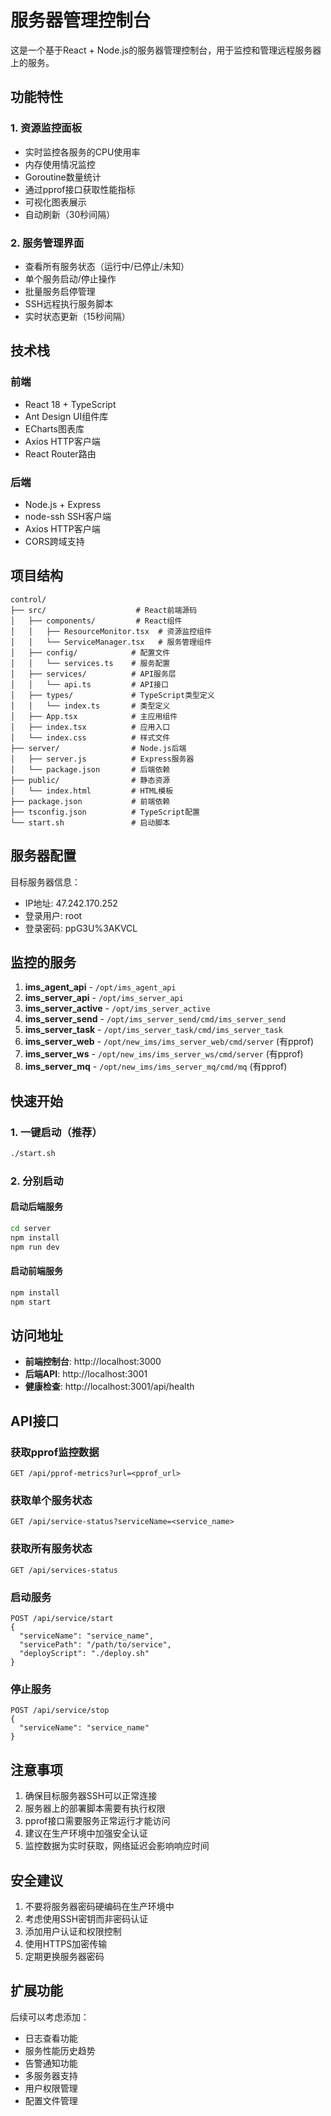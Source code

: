 # 服务器管理控制台

这是一个基于React + Node.js的服务器管理控制台，用于监控和管理远程服务器上的服务。

## 功能特性

### 1. 资源监控面板
- 实时监控各服务的CPU使用率
- 内存使用情况监控
- Goroutine数量统计
- 通过pprof接口获取性能指标
- 可视化图表展示
- 自动刷新（30秒间隔）

### 2. 服务管理界面
- 查看所有服务状态（运行中/已停止/未知）
- 单个服务启动/停止操作
- 批量服务启停管理
- SSH远程执行服务脚本
- 实时状态更新（15秒间隔）

## 技术栈

### 前端
- React 18 + TypeScript
- Ant Design UI组件库
- ECharts图表库
- Axios HTTP客户端
- React Router路由

### 后端
- Node.js + Express
- node-ssh SSH客户端
- Axios HTTP客户端
- CORS跨域支持

## 项目结构

```
control/
├── src/                    # React前端源码
│   ├── components/         # React组件
│   │   ├── ResourceMonitor.tsx  # 资源监控组件
│   │   └── ServiceManager.tsx   # 服务管理组件
│   ├── config/            # 配置文件
│   │   └── services.ts    # 服务配置
│   ├── services/          # API服务层
│   │   └── api.ts         # API接口
│   ├── types/             # TypeScript类型定义
│   │   └── index.ts       # 类型定义
│   ├── App.tsx            # 主应用组件
│   ├── index.tsx          # 应用入口
│   └── index.css          # 样式文件
├── server/                # Node.js后端
│   ├── server.js          # Express服务器
│   └── package.json       # 后端依赖
├── public/                # 静态资源
│   └── index.html         # HTML模板
├── package.json           # 前端依赖
├── tsconfig.json          # TypeScript配置
└── start.sh               # 启动脚本
```

## 服务器配置

目标服务器信息：
- IP地址: 47.242.170.252
- 登录用户: root
- 登录密码: ppG3U%3AKVCL

## 监控的服务

1. **ims_agent_api** - `/opt/ims_agent_api`
2. **ims_server_api** - `/opt/ims_server_api`
3. **ims_server_active** - `/opt/ims_server_active`
4. **ims_server_send** - `/opt/ims_server_send/cmd/ims_server_send`
5. **ims_server_task** - `/opt/ims_server_task/cmd/ims_server_task`
6. **ims_server_web** - `/opt/new_ims/ims_server_web/cmd/server` (有pprof)
7. **ims_server_ws** - `/opt/new_ims/ims_server_ws/cmd/server` (有pprof)
8. **ims_server_mq** - `/opt/new_ims/ims_server_mq/cmd/mq` (有pprof)

## 快速开始

### 1. 一键启动（推荐）
```bash
./start.sh
```

### 2. 分别启动

#### 启动后端服务
```bash
cd server
npm install
npm run dev
```

#### 启动前端服务
```bash
npm install
npm start
```

## 访问地址

- **前端控制台**: http://localhost:3000
- **后端API**: http://localhost:3001
- **健康检查**: http://localhost:3001/api/health

## API接口

### 获取pprof监控数据
```
GET /api/pprof-metrics?url=<pprof_url>
```

### 获取单个服务状态
```
GET /api/service-status?serviceName=<service_name>
```

### 获取所有服务状态
```
GET /api/services-status
```

### 启动服务
```
POST /api/service/start
{
  "serviceName": "service_name",
  "servicePath": "/path/to/service",
  "deployScript": "./deploy.sh"
}
```

### 停止服务
```
POST /api/service/stop
{
  "serviceName": "service_name"
}
```

## 注意事项

1. 确保目标服务器SSH可以正常连接
2. 服务器上的部署脚本需要有执行权限
3. pprof接口需要服务正常运行才能访问
4. 建议在生产环境中加强安全认证
5. 监控数据为实时获取，网络延迟会影响响应时间

## 安全建议

1. 不要将服务器密码硬编码在生产环境中
2. 考虑使用SSH密钥而非密码认证
3. 添加用户认证和权限控制
4. 使用HTTPS加密传输
5. 定期更换服务器密码

## 扩展功能

后续可以考虑添加：
- 日志查看功能
- 服务性能历史趋势
- 告警通知功能
- 多服务器支持
- 用户权限管理
- 配置文件管理